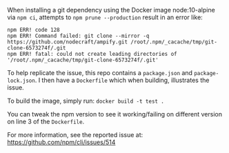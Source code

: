 When installing a git dependency using the Docker image node:10-alpine via `npm ci`, attempts to `npm prune --production` result in an error like:
```
npm ERR! code 128
npm ERR! Command failed: git clone --mirror -q https://github.com/nodecraft/ampify.git /root/.npm/_cacache/tmp/git-clone-6573274f/.git
npm ERR! fatal: could not create leading directories of '/root/.npm/_cacache/tmp/git-clone-6573274f/.git'
```

To help replicate the issue, this repo contains a `package.json` and `package-lock.json`. I then have a `Dockerfile` which when building, illustrates the issue.

To build the image, simply run: `docker build -t test .`

You can tweak the npm version to see it working/failing on different version on line 3 of the `Dockerfile`.

For more information, see the reported issue at: https://github.com/npm/cli/issues/514